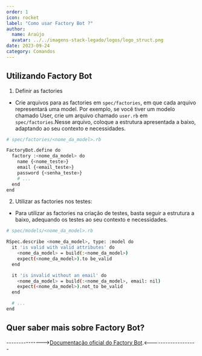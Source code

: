 ```yaml
---
order: 1
icon: rocket
label: "Como usar Factory Bot ?"
author:
  name: Araújo
  avatar: ../../imagens-stack-legado/logos/logo_struct.png
date: 2023-09-24
category: Comandos
---
```


## Utilizando Factory Bot 

1. Definir as factories

- Crie arquivos para as factories em `spec/factories`, em que cada arquivo representará uma model. Por exemplo, se você tiver um modelo chamado User, crie um arquivo chamado `user.rb` em `spec/factories`.Nesse arquivo, coloque a estrutura apresentada a baixo, adaptando ao seu contexto e necessidades.

```bash
# spec/factories/<nome_da_model>.rb

FactoryBot.define do
  factory :<nome_da_model> do
    name {<nome_teste>}
    email {<email_teste>}
    password {<senha_teste>}
    # ...
  end
end

```

2. Utilizar as factories nos testes:

- Para utilizar as factories na criação de testes, basta seguir a estrutura a baixo, adequando os testes ao seu contexto e necessidades.

```bash
# spec/models/<nome_da_model>.rb

RSpec.describe <nome_da_model>, type: :model do
  it 'is valid with valid attributes' do
    <nome_da_model> = build(:<nome_da_model>)
    expect(<nome_da_model>).to be_valid
  end

  it 'is invalid without an email' do
    <nome_da_model> = build(:<nome_da_model>, email: nil)
    expect(<nome_da_model>).not_to be_valid
  end

  # ...
end
```

## Quer saber mais sobre Factory Bot?

--------------->[Documentação oficial do Factory Bot](https://github.com/thoughtbot/factory_bot_rails).<-------------------